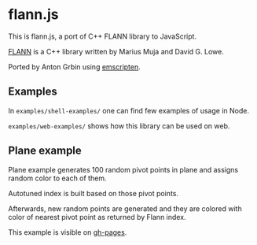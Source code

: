 flann.js
========

This is flann.js, a port of C++ FLANN library to JavaScript.

[FLANN][1] is a C++ library written by
Marius Muja and David G. Lowe.

Ported by Anton Grbin using [emscripten][2].


Examples
--------

In `examples/shell-examples/` one can find few examples of usage in Node.

`examples/web-examples/` shows how this library can be used on web.

Plane example
-------------

Plane example generates 100 random pivot points in plane and assigns random color to each of them.

Autotuned index is built based on those pivot points.

Afterwards, new random points are generated and they are colored with color of nearest pivot point as returned by Flann index.

This example is visible on [gh-pages][3].

[1]: http://www.cs.ubc.ca/research/flann/
[2]: http://emscripten.org/
[3]: http://agrbin.github.io/flann.js/plane/
